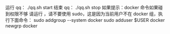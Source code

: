 运行 qq： ./qq.sh start
结束 qq： ./qq.sh stop
如果提示：docker 命令如果碰到权限不够
请运行 ，请不要使用 sudo，这是因为当前用户不在 docker 组，执行下面命令：
sudo addgroup --system docker
sudo adduser $USER docker
newgrp docker
